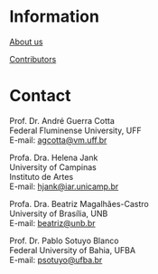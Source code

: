 # Information

[About us](/working-groups/brazil/home.html)

[Contributors](/working-groups/brazil/contributors.html)

# Contact

Prof. Dr. André Guerra Cotta  
Federal Fluminense University, UFF  
E-mail: [agcotta@vm.uff.br](mailto:andregc@ufmg.br)

Profa. Dra. Helena Jank  
University of Campinas  
Instituto de Artes  
E-mail: [hjank@iar.unicamp.br](mailto:hjank@iar.unicamp.br)

Profa. Dra. Beatriz Magalhães-Castro  
University of Brasília, UNB  
E-mail: [beatriz@unb.br](mailto:beatriz@unb.br)

Prof. Dr. Pablo Sotuyo Blanco  
Federal University of Bahia, UFBA  
E-mail: [psotuyo@ufba.br](mailto:psotuyo@ufba.br)